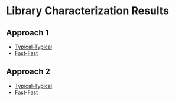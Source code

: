 # Library Characterization Results

## Approach 1
- [Typical-Typical](https://rahulkarthiksunder.github.io/BECE498J/Approach-1/TT/index.html)
- [Fast-Fast](https://rahulkarthiksunder.github.io/BECE498J/Approach-1/FF/index.html)

## Approach 2
- [Typical-Typical](https://rahulkarthiksunder.github.io/BECE498J/Approach-2/TT/index.html)
- [Fast-Fast](https://rahulkarthiksunder.github.io/BECE498J/Approach-2/FF/index.html)
